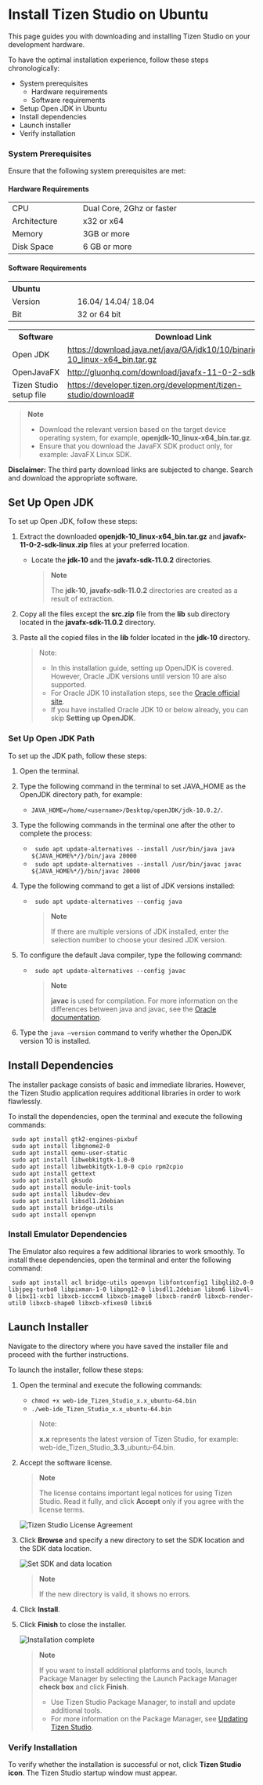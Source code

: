 # Install Tizen Studio on Ubuntu

This page guides you with downloading and installing Tizen Studio on your development hardware. 

To have the optimal installation experience, follow these steps chronologically:

- System prerequisites
  - Hardware requirements
  - Software requirements
- Setup Open JDK in Ubuntu
- Install dependencies
- Launch installer
- Verify installation

<style type="text/css">
a.clickable   { width: 100%; height: 100%; }
a.clickable:hover   { background-color:; color: #FFFFF; }
</style>
### System Prerequisites

Ensure that the following system prerequisites are met:

#### Hardware Requirements
<table>
  <tr>
      <td width=150px>CPU</td>
    <td colspan="3" width=50px>Dual Core, 2Ghz or faster</td>
  </tr>
  <tr>
    <td>Architecture</td>
    <td width=520px>x32 or x64 </td>
  </tr>
  <tr>
    <td>Memory</td>
    <td colspan="3">3GB or more </td>
  </tr>
  <tr>
    <td>Disk Space</td>
    <td colspan="3">6 GB or more </td>
  </tr>
</table> 

#### Software Requirements
<table>
  <tr>
    <th colspan="2" align=left>Ubuntu</th>
  </tr>
  <tr>
    <td width=150px>Version</td>
    <td width=520px>16.04/ 14.04/ 18.04</td>
  </tr>
  <tr>
    <td>Bit</td>
    <td>32 or 64 bit</td>
  </tr>
</table>

<table>
  <tr>
    <th>Software</th>
    <th>Download Link </th>
  </tr>
  <tr>
    <td>Open JDK</td>
    <td width=520px>
    <a href="https://download.java.net/java/GA/jdk10/10/binaries/openjdk-10_linux-x64_bin.tar.gz"  class="clickable" target="_blank">https://download.java.net/java/GA/jdk10/10/binaries/openjdk-10_linux-x64_bin.tar.gz</a>
    </td>
  </tr>
  <tr>
    <td>OpenJavaFX</td>
    <td><a href="http://gluonhq.com/download/javafx-11-0-2-sdk-linux/" class="clickable" target="_blank">http://gluonhq.com/download/javafx-11-0-2-sdk-linux/</a></td>
  </tr>
  <tr>
    <td>Tizen Studio setup file</td>
    <td><a href=https://developer.tizen.org/development/tizen-studio/download# class="clickable" target="_blank">https://developer.tizen.org/development/tizen-studio/download#</a></td>
  </tr>
</table>

> **Note**
>
> - Download the relevant version based on the target device operating system, for example, **openjdk-10_linux-x64_bin.tar.gz**. 
> - Ensure that you download the JavaFX <OS> SDK product only, for example: JavaFX Linux SDK.

**Disclaimer:** The third party download links are subjected to change. Search and download the appropriate software.

## Set Up Open JDK

To set up Open JDK, follow these steps: 

1. Extract the downloaded **openjdk-10_linux-x64_bin.tar.gz** and  **javafx-11-0-2-sdk-linux.zip** files at your preferred location.
   - Locate the **jdk-10** and the **javafx-sdk-11.0.2** directories.
     > **Note**
     >
     >The **jdk-10**, **javafx-sdk-11.0.2** directories are created as a result of extraction. 
   
2. Copy all the files except the **src.zip** file from the **lib** sub directory located in the **javafx-sdk-11.0.2** directory.
3. Paste all the copied files in the **lib** folder located in the **jdk-10** directory. 
   >Note:
   >
   >- In this installation guide, setting up OpenJDK is covered. However, Oracle JDK versions until version 10 are also supported.
   >- For Oracle JDK 10 installation steps, see the [Oracle official site](https://docs.oracle.com/javase/10/install/installation-jdk-and-jre-linux-platforms.htm#JSJIG-GUID-79FBE4A9-4254-461E-8EA7-A02D7979A161). 
   >- If you have installed Oracle JDK 10 or below already, you can skip **Setting up OpenJDK**. 

### Set Up Open JDK Path 

To set up the JDK path, follow these steps:  

1.	Open the terminal.
2.	Type the following command in the terminal to set JAVA_HOME as the OpenJDK directory path, for example:
	- `JAVA_HOME=/home/<username>/Desktop/openJDK/jdk-10.0.2/`.
3.	Type the following commands in the terminal one after the other to complete the process:
	- ` sudo apt update-alternatives --install /usr/bin/java java ${JAVA_HOME%*/}/bin/java 20000`
	- ` sudo apt update-alternatives --install /usr/bin/javac javac ${JAVA_HOME%*/}/bin/javac 20000`
4.	Type the following command to get a list of JDK versions installed:
	- ` sudo apt update-alternatives --config java`
	    > **Note**
      >
      > If there are multiple versions of JDK installed, enter the selection number to choose your desired JDK version.

5. To configure the default Java compiler, type the following command:
	
   - ` sudo apt update-alternatives --config javac`
	
	   > **Note**
     >
     >**javac** is used for compilation. For more information on the differences between java and javac, see the [Oracle documentation](https://docs.oracle.com).
	
6.	Type the `java –version` command to verify whether the OpenJDK version 10 is installed.
	
## Install Dependencies

The installer package consists of basic and immediate libraries. However, the Tizen Studio application requires additional libraries in order to work flawlessly. 

To install the dependencies, open the terminal and execute the following commands: 

```sudo apt install expect
 sudo apt install gtk2-engines-pixbuf
 sudo apt install libgnome2-0
 sudo apt install qemu-user-static
 sudo apt install libwebkitgtk-1.0-0
 sudo apt install libwebkitgtk-1.0-0 cpio rpm2cpio
 sudo apt install gettext
 sudo apt install gksudo
 sudo apt install module-init-tools
 sudo apt install libudev-dev
 sudo apt install libsdl1.2debian
 sudo apt install bridge-utils
 sudo apt install openvpn
 ```

 
### Install Emulator Dependencies

The Emulator also requires a few additional libraries to work smoothly. To install these dependencies, open the terminal and enter the following command:

  ` sudo apt install acl bridge-utils openvpn libfontconfig1 libglib2.0-0 libjpeg-turbo8 libpixman-1-0 libpng12-0 libsdl1.2debian libsm6 libv4l-0 libx11-xcb1 libxcb-icccm4 libxcb-image0 libxcb-randr0 libxcb-render-util0 libxcb-shape0 libxcb-xfixes0 libxi6`

## Launch Installer 

Navigate to the directory where you have saved the installer file and proceed with the further instructions. 

To launch the installer, follow these steps:

1. Open the terminal and execute the following commands:
	
	- `chmod +x web-ide_Tizen_Studio_x.x_ubuntu-64.bin`
	- `./web-ide_Tizen_Studio_x.x_ubuntu-64.bin` 
	>Note:
	>
	>**x.x** represents the latest version of Tizen Studio, for example: web-ide_Tizen_Studio_**3.3**_ubuntu-64.bin.
2. Accept the software license.
   
   > **Note**
   >
   >The license contains important legal notices for using Tizen Studio. Read it fully, and click **Accept** only if you agree with the license terms.

   ![Tizen Studio License Agreement](./media/install_sdk_license.png)

3. Click **Browse** and specify a new directory to set the SDK location and the SDK data location.

   ![Set SDK and data location](./media/install_sdk_directory.png)
   
   >**Note** 
   > 
   >If the new directory is valid, it shows no errors.
4. Click **Install**.
5. Click **Finish** to close the installer.

   ![Installation complete](./media/migration_finish_instal.png)

   > **Note**
   >
   >If you want to install additional platforms and tools, launch Package Manager by selecting the Launch Package Manager **check box** and click **Finish**.
   > - Use Tizen Studio Package Manager, to install and update additional tools. 
   > - For more information on the Package Manager, see [Updating Tizen Studio](./update-sdk.md).

### Verify Installation
   
To verify whether the installation is successful or not, click **Tizen Studio icon**. The Tizen Studio startup window must appear.